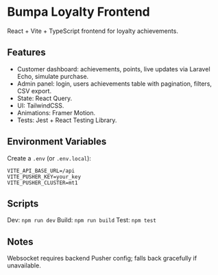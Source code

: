 # Bumpa Loyalty Frontend

React + Vite + TypeScript frontend for loyalty achievements.

## Features
- Customer dashboard: achievements, points, live updates via Laravel Echo, simulate purchase.
- Admin panel: login, users achievements table with pagination, filters, CSV export.
- State: React Query.
- UI: TailwindCSS.
- Animations: Framer Motion.
- Tests: Jest + React Testing Library.

## Environment Variables
Create a `.env` (or `.env.local`):
```
VITE_API_BASE_URL=/api
VITE_PUSHER_KEY=your_key
VITE_PUSHER_CLUSTER=mt1
```

## Scripts
Dev: `npm run dev`
Build: `npm run build`
Test: `npm test`

## Notes
Websocket requires backend Pusher config; falls back gracefully if unavailable.
